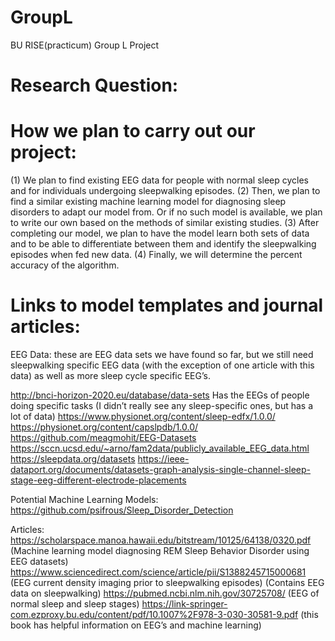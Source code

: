 # GroupL
BU RISE(practicum) Group L Project

# Research Question:


# How we plan to carry out our project:

(1) We plan to find existing EEG data for people with normal sleep cycles and for individuals undergoing sleepwalking episodes.
(2) Then, we plan to find a similar existing machine learning model for diagnosing sleep disorders to adapt our model from. Or if no such model is available, we plan to write our own based on the methods of similar existing studies.
(3) After completing our model, we plan to have the model learn both sets of data and to be able to differentiate between them and identify the sleepwalking episodes when fed new data. 
(4) Finally, we will determine the percent accuracy of the algorithm.



# Links to model templates and journal articles:

EEG Data: these are EEG data sets we have found so far, but we still need sleepwalking specific EEG data (with the exception of one article with this data) as well as more sleep cycle specific EEG’s. 

http://bnci-horizon-2020.eu/database/data-sets
Has the EEGs of people doing specific tasks (I didn’t really see any sleep-specific ones, but has a lot of data)
https://www.physionet.org/content/sleep-edfx/1.0.0/
https://physionet.org/content/capslpdb/1.0.0/
https://github.com/meagmohit/EEG-Datasets
https://sccn.ucsd.edu/~arno/fam2data/publicly_available_EEG_data.html 
https://sleepdata.org/datasets
https://ieee-dataport.org/documents/datasets-graph-analysis-single-channel-sleep-stage-eeg-different-electrode-placements

Potential Machine Learning Models:
https://github.com/psifrous/Sleep_Disorder_Detection
 
Articles:
https://scholarspace.manoa.hawaii.edu/bitstream/10125/64138/0320.pdf (Machine learning model diagnosing REM Sleep Behavior Disorder using EEG datasets) 
https://www.sciencedirect.com/science/article/pii/S1388245715000681 (EEG current density imaging prior to sleepwalking episodes) (Contains EEG data on sleepwalking)
https://pubmed.ncbi.nlm.nih.gov/30725708/ (EEG of normal sleep and sleep stages) 
https://link-springer-com.ezproxy.bu.edu/content/pdf/10.1007%2F978-3-030-30581-9.pdf (this book has helpful information on EEG’s and machine learning) 
